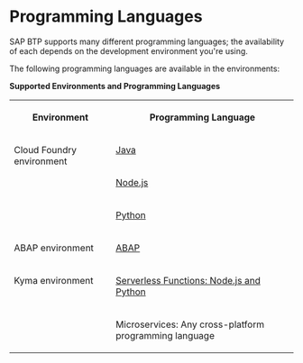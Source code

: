 <!-- loio730d82d3e2054aef84553f636c52ec49 -->

# Programming Languages

SAP BTP supports many different programming languages; the availability of each depends on the development environment you're using.

The following programming languages are available in the environments:

**Supported Environments and Programming Languages**


<table>
<tr>
<th valign="top">

Environment

</th>
<th valign="top">

Programming Language

</th>
</tr>
<tr>
<td valign="top" rowspan="3">

Cloud Foundry environment

</td>
<td valign="top">

[Java](../30-development/developing-java-in-the-cloud-foundry-environment-a3f9006.md) 

</td>
</tr>
<tr>
<td valign="top">

[Node.js](../30-development/developing-node-js-in-the-cloud-foundry-environment-3a7a0be.md) 

</td>
</tr>
<tr>
<td valign="top">

[Python](../30-development/developing-python-in-the-cloud-foundry-environment-acf8f49.md) 

</td>
</tr>
<tr>
<td valign="top">

ABAP environment

</td>
<td valign="top">

[ABAP](../30-development/development-in-the-abap-environment-31367ef.md) 

</td>
</tr>
<tr>
<td valign="top" rowspan="2">

Kyma environment

</td>
<td valign="top">

[Serverless Functions: Node.js and Python](../30-development/deploy-workloads-in-the-kyma-environment-to-extend-sap-systems-fe4ba5b.md) 

</td>
</tr>
<tr>
<td valign="top">

Microservices: Any cross-platform programming language

</td>
</tr>
</table>

